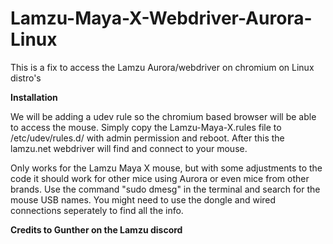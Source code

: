 # Lamzu-Maya-X-Webdriver-Aurora-Linux
This is a fix to access the Lamzu Aurora/webdriver on chromium on Linux distro's



**Installation**

We will be adding a udev rule so the chromium based browser will be able to access the mouse.
Simply copy the Lamzu-Maya-X.rules file to /etc/udev/rules.d/ with admin permission and reboot.
After this the lamzu.net webdriver will find and connect to your mouse.



Only works for the Lamzu Maya X mouse, but with some adjustments to the code it should work for other mice using Aurora or even mice from other brands.
Use the command "sudo dmesg" in the terminal and search for the mouse USB names. You might need to use the dongle and wired connections seperately to find all the info.


**Credits to Gunther on the Lamzu discord**
